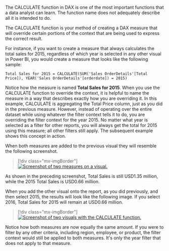 The CALCULATE function in DAX is one of the most important functions that a data analyst can learn. The function name does not adequately describe all it is intended to do.

The CALCULATE function is your method of creating a DAX measure that will override certain portions of the context that are being used to express the correct result.

For instance, if you want to create a measure that always calculates the total sales for 2015, regardless of which year is selected in any other visual in Power BI, you would create a measure that looks like the following sample:

```Total Sales for 2015 = CALCULATE(SUM('Sales OrderDetails'[Total Price]), YEAR('Sales OrderDetails'[orderdate]) = 2015)```

Notice how the measure is named **Total Sales for 2015**. When you use the CALCULATE function to override the context, it is helpful to name the measure in a way that describes exactly how you are overriding it. In this example, CALCULATE is aggregating the Total Price column, just as you did in the previous measure. However, instead of operating over the entire dataset while using whatever the filter context tells it to do, you are overriding the filter context for the year 2015. No matter what year is selected as a filter for other reports, you will always get the total for 2015 using this measure; all other filters still apply. The subsequent example shows this concept in action.

When both measures are added to the previous visual they will resemble the following screenshot.

> [!div class="mx-imgBorder"]
> [![Screenshot of two measures on a visual.](../media/02-two-measures-ss.png)](../media/02-two-measures-ss.png#lightbox)

As shown in the preceding screenshot, Total Sales is still USD1.35 million, while the 2015 Total Sales is USD0.66 million.

When you add the other visual onto the report, as you did previously, and then select 2015, the results will look like the following image.  If you select 2016, Total Sales for 2015 will remain at USD0.66 million.

> [!div class="mx-imgBorder"]
> [![Screenshot of two visuals with the CALCULATE function.](../media/02-two-visuals-with-calculate-ss.png)](../media/02-two-visuals-with-calculate-ss.png#lightbox)

Notice how both measures are now equally the same amount. If you were to filter by any other criteria, including region, employee, or product, the filter context would still be applied to both measures. It's only the year filter that does not apply to that measure.
